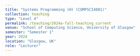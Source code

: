 ```yaml
---
title: "Systems Programming (H) (COMPSCI4081)"
collection: teaching
type: "Level 4"
permalink: /teaching/2024a-fall-teaching_current
venue: "School of Computing Science, University of Glasgow"
semester: "Semester 1"
year: 2024
location: "Glasgow, UK"
role: "Lecturer"
---
```

